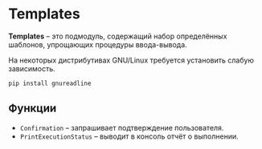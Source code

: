 # Templates
**Templates** – это подмодуль, содержащий набор определённых шаблонов, упрощающих процедуры ввода-вывода.

На некоторых дистрибутивах GNU/Linux требуется установить слабую зависимость.
```Python
pip install gnureadline
```

## Функции
* `Confirmation` – запрашивает подтверждение пользователя.
* `PrintExecutionStatus` – выводит в консоль отчёт о выполнении.

